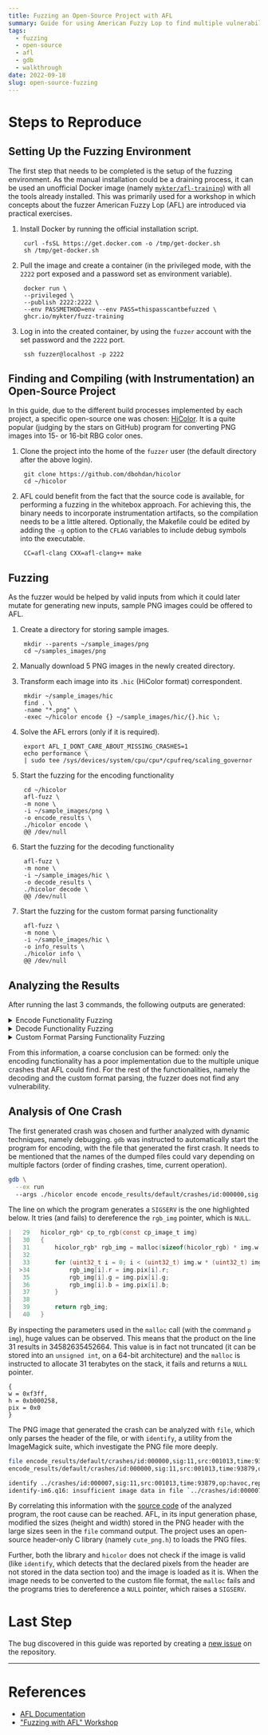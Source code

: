 ```yaml
---
title: Fuzzing an Open-Source Project with AFL
summary: Guide for using American Fuzzy Lop to find multiple vulnerabilities into an open-source project
tags:
  - fuzzing
  - open-source
  - afl
  - gdb
  - walkthrough
date: 2022-09-18
slug: open-source-fuzzing
---
```


# Steps to Reproduce

## Setting Up the Fuzzing Environment

The first step that needs to be completed is the setup of the fuzzing environment. As the manual installation could be a draining process, it can be used an unofficial Docker image (namely [`mykter/afl-training`](https://hub.docker.com/r/mykter/afl-training/dockerfile)) with all the tools already installed. This was primarily used for a workshop in which concepts about the fuzzer American Fuzzy Lop (AFL) are introduced via practical exercises.

1. Install Docker by running the official installation script.

        curl -fsSL https://get.docker.com -o /tmp/get-docker.sh
        sh /tmp/get-docker.sh

2. Pull the image and create a container (in the privileged mode, with the `2222` port exposed and a password set as environment variable).

        docker run \
        --privileged \
        --publish 2222:2222 \
        --env PASSMETHOD=env --env PASS=thispasscantbefuzzed \
        ghcr.io/mykter/fuzz-training

3. Log in into the created container, by using the `fuzzer` account with the set password and the `2222` port.

        ssh fuzzer@localhost -p 2222

## Finding and Compiling (with Instrumentation) an Open-Source Project

In this guide, due to the different build processes implemented by each project, a specific open-source one was chosen: [HiColor](https://github.com/dbohdan/hicolor). It is a quite popular (judging by the stars on GitHub) program for converting PNG images into 15- or 16-bit RBG color ones.

1. Clone the project into the home of the `fuzzer` user (the default directory after the above login).

        git clone https://github.com/dbohdan/hicolor
        cd ~/hicolor

2. AFL could benefit from the fact that the source code is available, for performing a fuzzing in the whitebox approach. For achieving this, the binary needs to incorporate instrumentation artifacts, so the compilation needs to be a little altered. Optionally, the Makefile could be edited by adding the `-g` option to the `CFLAG` variables to include debug symbols into the executable.

        CC=afl-clang CXX=afl-clang++ make

## Fuzzing

As the fuzzer would be helped by valid inputs from which it could later mutate for generating new inputs, sample PNG images could be offered to AFL.

1. Create a directory for storing sample images.

        mkdir --parents ~/sample_images/png
        cd ~/samples_images/png

2. Manually download 5 PNG images in the newly created directory.
3. Transform each image into its `.hic` (HiColor format) correspondent.

        mkdir ~/sample_images/hic
        find . \
        -name "*.png" \
        -exec ~/hicolor encode {} ~/sample_images/hic/{}.hic \;

4. Solve the AFL errors (only if it is required).

        export AFL_I_DONT_CARE_ABOUT_MISSING_CRASHES=1
        echo performance \
        | sudo tee /sys/devices/system/cpu/cpu*/cpufreq/scaling_governor

4. Start the fuzzing for the encoding functionality

        cd ~/hicolor
        afl-fuzz \
        -m none \
        -i ~/sample_images/png \
        -o encode_results \
        ./hicolor encode \
        @@ /dev/null

5. Start the fuzzing for the decoding functionality

        afl-fuzz \
        -m none \
        -i ~/sample_images/hic \
        -o decode_results \
        ./hicolor decode \
        @@ /dev/null

1. Start the fuzzing for the custom format parsing functionality

        afl-fuzz \
        -m none \
        -i ~/sample_images/hic \
        -o info_results \
        ./hicolor info \
        @@ /dev/null

## Analyzing the Results

After running the last 3 commands, the following outputs are generated:

<details>

<summary>Encode Functionality Fuzzing</summary>

```
               american fuzzy lop ++3.00c (default) [fast] {0}
┌─ process timing ────────────────────────────────────┬─ overall results ────┐
│        run time : 0 days, 0 hrs, 6 min, 14 sec      │  cycles done : 0     │
│   last new path : 0 days, 0 hrs, 1 min, 25 sec      │  total paths : 1024  │
│ last uniq crash : 0 days, 0 hrs, 4 min, 41 sec      │ uniq crashes : 8     │
│  last uniq hang : none seen yet                     │   uniq hangs : 0     │
├─ cycle progress ───────────────────┬─ map coverage ─┴──────────────────────┤
│  now processing : 1000.8 (97.7%)   │    map density : 0.05% / 0.11%        │
│ paths timed out : 143 (13.96%)     │ count coverage : 1.47 bits/tuple      │
├─ stage progress ───────────────────┼─ findings in depth ───────────────────┤
│  now trying : splice 1             │ favored paths : 17 (1.66%)            │
│ stage execs : 55/73 (75.34%)       │  new edges on : 18 (1.76%)            │
│ total execs : 479k                 │ total crashes : 8 (8 unique)          │
│  exec speed : 1327/sec             │  total tmouts : 1688 (8 unique)       │
├─ fuzzing strategy yields ──────────┴───────────────┬─ path geometry ───────┤
│   bit flips : n/a, n/a, n/a                        │    levels : 7         │
│  byte flips : n/a, n/a, n/a                        │   pending : 4.29G     │
│ arithmetics : n/a, n/a, n/a                        │  pend fav : 0         │
│  known ints : n/a, n/a, n/a                        │ own finds : 24        │
│  dictionary : n/a, n/a, n/a                        │  imported : 0         │
│havoc/splice : 32/224k, 0/236k                      │ stability : 100.00%   │
│   py/custom : 0/0, 0/0                             ├───────────────────────┘
│        trim : 99.54%/11.9k, n/a                    │          [cpu000: 62%]
└────────────────────────────────────────────────────┘
```

</details>

<details>

<summary>Decode Functionality Fuzzing</summary>

```
               american fuzzy lop ++3.00c (default) [fast] {0}
┌─ process timing ────────────────────────────────────┬─ overall results ────┐
│        run time : 0 days, 0 hrs, 2 min, 43 sec      │  cycles done : 0     │
│   last new path : 0 days, 0 hrs, 0 min, 3 sec       │  total paths : 1160  │
│ last uniq crash : none seen yet                     │ uniq crashes : 0     │
│  last uniq hang : none seen yet                     │   uniq hangs : 0     │
├─ cycle progress ───────────────────┬─ map coverage ─┴──────────────────────┤
│  now processing : 1090.1 (94.0%)   │    map density : 0.43% / 0.51%        │
│ paths timed out : 1 (0.09%)        │ count coverage : 5.56 bits/tuple      │
├─ stage progress ───────────────────┼─ findings in depth ───────────────────┤
│  now trying : trim 1024/1024       │ favored paths : 35 (3.02%)            │
│ stage execs : 107/137 (78.10%)     │  new edges on : 36 (3.10%)            │
│ total execs : 26.6k                │ total crashes : 0 (0 unique)          │
│  exec speed : 679.2/sec            │  total tmouts : 63 (1 unique)         │
├─ fuzzing strategy yields ──────────┴───────────────┬─ path geometry ───────┤
│   bit flips : n/a, n/a, n/a                        │    levels : 3         │
│  byte flips : n/a, n/a, n/a                        │   pending : 722       │
│ arithmetics : n/a, n/a, n/a                        │  pend fav : 29        │
│  known ints : n/a, n/a, n/a                        │ own finds : 159       │
│  dictionary : n/a, n/a, n/a                        │  imported : 0         │
│havoc/splice : 120/7524, 39/3989                    │ stability : 100.00%   │
│   py/custom : 0/0, 0/0                             ├───────────────────────┘
│        trim : 76.39%/5762, n/a                     │          [cpu000:112%]
└────────────────────────────────────────────────────┘
```

</details>

<details>

<summary>Custom Format Parsing Functionality Fuzzing</summary>

```
              american fuzzy lop ++3.00c (default) [fast] {0}
┌─ process timing ────────────────────────────────────┬─ overall results ────┐
│        run time : 0 days, 0 hrs, 2 min, 24 sec      │  cycles done : 1     │
│   last new path : none yet (odd, check syntax!)     │  total paths : 1001  │
│ last uniq crash : none seen yet                     │ uniq crashes : 0     │
│  last uniq hang : none seen yet                     │   uniq hangs : 0     │
├─ cycle progress ───────────────────┬─ map coverage ─┴──────────────────────┤
│  now processing : 0.1160 (0.0%)    │    map density : 0.01% / 0.01%        │
│ paths timed out : 0 (0.00%)        │ count coverage : 1.00 bits/tuple      │
├─ stage progress ───────────────────┼─ findings in depth ───────────────────┤
│  now trying : splice 1             │ favored paths : 1 (0.10%)             │
│ stage execs : 16/32 (50.00%)       │  new edges on : 1 (0.10%)             │
│ total execs : 376k                 │ total crashes : 0 (0 unique)          │
│  exec speed : 2193/sec             │  total tmouts : 0 (0 unique)          │
├─ fuzzing strategy yields ──────────┴───────────────┬─ path geometry ───────┤
│   bit flips : n/a, n/a, n/a                        │    levels : 1         │
│  byte flips : n/a, n/a, n/a                        │   pending : 0         │
│ arithmetics : n/a, n/a, n/a                        │  pend fav : 0         │
│  known ints : n/a, n/a, n/a                        │ own finds : 0         │
│  dictionary : n/a, n/a, n/a                        │  imported : 0         │
│havoc/splice : 0/296k, 0/71.8k                      │ stability : 100.00%   │
│   py/custom : 0/0, 0/0                             ├───────────────────────┘
│        trim : 100.00%/28, n/a                      │          [cpu000: 87%]
└────────────────────────────────────────────────────┘
```

</details>

From this information, a coarse conclusion can be formed: only the encoding functionality has a poor implementation due to the multiple unique crashes that AFL could find. For the rest of the functionalities, namely the decoding and the custom format parsing, the fuzzer does not find any vulnerability.

## Analysis of One Crash

The first generated crash was chosen and further analyzed with dynamic techniques, namely debugging. `gdb` was instructed to automatically start the program for encoding, with the file that generated the first crash. It needs to be mentioned that the names of the dumped files could vary depending on multiple factors (order of finding crashes, time, current operation).

```bash
gdb \
  --ex run
  --args ./hicolor encode encode_results/default/crashes/id:000000,sig:11,src:001013,time:93879,op:havoc,rep:2 encoded.hic
```

The line on which the program generates a `SIGSERV` is the one highlighted below. It tries (and fails) to dereference the `rgb_img` pointer, which is `NULL`.

```c
|   29   hicolor_rgb* cp_to_rgb(const cp_image_t img)                                │
│   30   {                                                                           │
│   31       hicolor_rgb* rgb_img = malloc(sizeof(hicolor_rgb) * img.w * img.h);     │
│   32                                                                               │
│   33       for (uint32_t i = 0; i < (uint32_t) img.w * (uint32_t) img.h; i++) {    │
│  >34           rgb_img[i].r = img.pix[i].r;                                        │
│   35           rgb_img[i].g = img.pix[i].g;                                        │
│   36           rgb_img[i].b = img.pix[i].b;                                        │
│   37       }                                                                       │
│   38                                                                               │
│   39       return rgb_img;                                                         │
│   40   }
```

By inspecting the parameters used in the `malloc` call (with the command `p img`), huge values can be observed. This means that the product on the line 31 results in 34582635452664. This value is in fact not truncated (it can be stored into an `unsigned int`, on a 64-bit architecture) and the `malloc` is instructed to allocate 31 terabytes on the stack, it fails and returns a `NULL` pointer.

```
{
w = 0xf3ff,
h = 0xb000258,
pix = 0x0
}
```

The PNG image that generated the crash can be analyzed with `file`, which only parses the header of the file, or with `identify`, a utility from the ImageMagick suite, which investigate the PNG file more deeply.

```bash
file encode_results/default/crashes/id:000000,sig:11,src:001013,time:93879,op:havoc,rep:2
encode_results/default/crashes/id:000000,sig:11,src:001013,time:93879,op:havoc,rep:2: PNG image data, 62463 x 184549976, 8-bit/color RGB, non-interlaced
```

```bash
identify ../crashes/id:000007,sig:11,src:001013,time:93879,op:havoc,rep:2
identify-im6.q16: insufficient image data in file `../crashes/id:000007,sig:11,src:001013,time:93879,op:havoc,rep:2' @ error/png.c/ReadPNGImage/4098.
```

By correlating this information with the [source code](https://github.com/dbohdan/hicolor/blob/master/cli.c) of the analyzed program, the root cause can be reached. AFL, in its input generation phase, modified the sizes (height and width) stored in the PNG header with the large sizes seen in the `file` command output. The project uses an open-source header-only C library (namely `cute_png.h`) to loads the PNG files.

Further, both the library and `hicolor` does not check if the image is valid (like `identify`, which detects that the declared pixels from the header are not stored in the data section too) and the image is loaded as it is. When the image needs to be converted to the custom file format, the `malloc` fails and the programs tries to dereference a `NULL` pointer, which raises a `SIGSERV`.

# Last Step

The bug discovered in this guide was reported by creating a [new issue](https://github.com/dbohdan/hicolor/issues/2) on the repository.

---

# References

- [AFL Documentation](https://afl-1.readthedocs.io/en/latest/index.html)
- ["Fuzzing with AFL" Workshop](https://github.com/mykter/afl-training)
